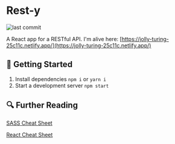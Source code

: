 # Rest-y

![last commit](https://img.shields.io/github/last-commit/CullenSharp/resty)

A React app for a RESTful API. I'm alive here: [https://jolly-turing-25c11c.netlify.app/](https://jolly-turing-25c11c.netlify.app/)

## 🚀 Getting Started

1. Install dependencies `npm i` or `yarn i`
2. Start a development server `npm start`

## 🔍 Further Reading

[SASS Cheat Sheet](https://devhints.io/sass)

[React Cheat Sheet](https://devhints.io/react)
